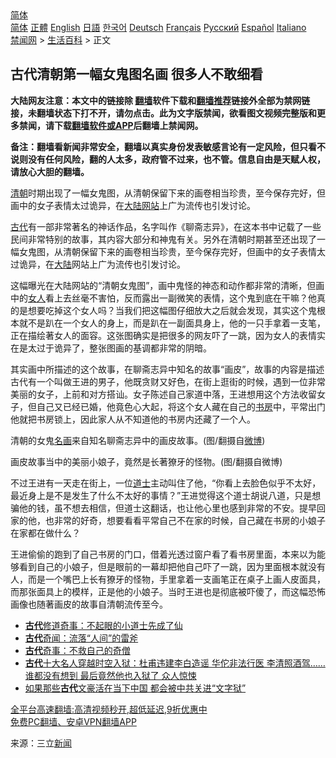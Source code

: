  <!-- 面包屑导航 --> <div class="breadcrumb"><!-- GTranslate: https://gtranslate.io/ -->  <div class="switcher notranslate">  <div class="selected">  <a href="#" onclick="return false;"> 简体</a>  </div>  <div class="option">  <a href="https://www.bannedbook.org" onclick="doGTranslate('zh-CN|zh-CN');jQuery('div.switcher div.selected a').html(jQuery(this).html());return false;" title="简体中文" class="nturl selected"> 简体</a>  <a href="https://www.bannedbook.org/zh-tw/" onclick="doGTranslate('zh-CN|zh-TW');jQuery('div.switcher div.selected a').html(jQuery(this).html());return false;" title="繁體中文" class="nturl"> 正體</a>  <a href="https://www.bannedbook.org/en/" onclick="doGTranslate('zh-CN|en');jQuery('div.switcher div.selected a').html(jQuery(this).html());return false;" title="English" class="nturl"> English</a>  <a href="https://www.bannedbook.org/ja/" onclick="doGTranslate('zh-CN|ja');jQuery('div.switcher div.selected a').html(jQuery(this).html());return false;" title="日本語" class="nturl"> 日語</a>  <a href="https://www.bannedbook.org/ko/" onclick="doGTranslate('zh-CN|ko');jQuery('div.switcher div.selected a').html(jQuery(this).html());return false;" title="한국어" class="nturl"> 한국어</a>  <a href="https://www.bannedbook.org/de/" onclick="doGTranslate('zh-CN|de');jQuery('div.switcher div.selected a').html(jQuery(this).html());return false;" title="Deutsch" class="nturl"> Deutsch</a>  <a href="https://www.bannedbook.org/fr/" onclick="doGTranslate('zh-CN|fr');jQuery('div.switcher div.selected a').html(jQuery(this).html());return false;" title="Français" class="nturl"> Français</a>  <a href="https://www.bannedbook.org/ru/" onclick="doGTranslate('zh-CN|ru');jQuery('div.switcher div.selected a').html(jQuery(this).html());return false;" title="Русский" class="nturl"> Русский</a>  <a href="https://www.bannedbook.org/es/" onclick="doGTranslate('zh-CN|es');jQuery('div.switcher div.selected a').html(jQuery(this).html());return false;" title="Español" class="nturl"> Español</a>  <a href="https://www.bannedbook.org/it/" onclick="doGTranslate('zh-CN|it');jQuery('div.switcher div.selected a').html(jQuery(this).html());return false;" title="Italiano" class="nturl"> Italiano</a>  </div>  </div>      <div class='breadcrumb-sub'><!-- Breadcrumb NavXT 6.3.0 --> <a href="https://www.bannedbook.org/" class="home">禁闻网</a> &gt; <a href="https://www.bannedbook.org/bnews/lifebaike/" class="category">生活百科</a> &gt; 正文</div></div><h2>古代清朝第一幅女鬼图名画 很多人不敢细看</h2> <p class="notice"><b>大陆网友注意：本文中的链接除 <a href="https://github.com/bannedbook/fanqiang" >翻墙</a>软件下载和<a href="https://github.com/killgcd/justmysocks/blob/master/README.md">翻墙推荐</a>链接外全部为禁网链接，未翻墙状态下打不开，请勿点击。此为文字版禁闻，欲看图文视频完整版和更多禁闻，请下载<a href="https://github.com/bannedbook/fanqiang">翻墙软件或APP</a>后翻墙上禁闻网。</p><p>备注：翻墙看新闻非常安全，翻墙以真实身份发表敏感言论有一定风险，但只看不说则没有任何风险，翻的人太多，政府管不过来，也不管。信息自由是天赋人权，请放心大胆的翻墙。</b></p>  <div class="entry"> <p id="summary"><a href="https://www.bannedbook.org/bnews/tag/%e6%b8%85%e6%9c%9d/" class="st_tag internal_tag" rel="tag" title="标签 清朝 下的日志">清朝</a>时期出现了一幅女鬼图，从清朝保留下来的画卷相当珍贵，至今保存完好，但画中的女子表情太过诡异，在<span class='wp_keywordlink_affiliate'><a href="https://www.bannedbook.org/" title="大陆" target="_blank">大陆</a></span><a href="https://www.bannedbook.org/bnews/tag/%e7%bd%91%e7%ab%99/" class="st_tag internal_tag" rel="tag" title="标签 网站 下的日志">网站</a>上广为流传也引发讨论。</p> <p><a href="https://www.bannedbook.org/bnews/tag/%e5%8f%a4%e4%bb%a3/" class="st_tag internal_tag" rel="tag" title="标签 古代 下的日志">古代</a>有一部非常著名的神话作品，名字叫作《聊斋志异》，在这本书中记载了一些民间非常特别的故事，其内容大部分和神鬼有关。另外在清朝时期甚至还出现了一幅女鬼图，从清朝保留下来的画卷相当珍贵，至今保存完好，但画中的女子表情太过诡异，在<a href="https://www.bannedbook.org/bnews/tag/%e5%a4%a7%e9%99%86/" class="st_tag internal_tag" rel="tag" title="标签 大陆 下的日志">大陆</a>网站上广为流传也引发讨论。</p>  <p>这幅曝光在大陆网站的“清朝女鬼图”，画中鬼怪的神态和动作都非常的清晰，但画中的<a href="https://www.bannedbook.org/bnews/tag/%e5%a5%b3%e4%ba%ba/" class="st_tag internal_tag" rel="tag" title="标签 女人 下的日志">女人</a>看上去丝毫不害怕，反而露出一副微笑的表情，这个鬼到底在干嘛？他真的是想要吃掉这个女人吗？当我们把这幅图仔细放大之后就会发现，其实这个鬼根本就不是趴在一个女人的身上，而是趴在一副面具身上，他的一只手拿着一支笔，正在描绘著女人的面容。这张图确实是把很多的网友吓了一跳，因为女人的表情实在是太过于诡异了，整张图画的基调都非常的阴暗。</p> <p>其实画中所描述的这个故事，在聊斋志异中知名的故事“画皮”，故事的内容是描述古代有一个叫做王进的男子，他既贪财又好色，在街上逛街的时候，遇到一位非常美丽的女子，上前和对方搭讪。女子陈述自己家道中落，王进想用这个方法收留女子，但自己又已经已婚，他竟色心大起，将这个女人藏在自己的<a href="https://www.bannedbook.org/bnews/tag/%E4%B9%A6%E6%88%BF/" class="st_tag internal_tag" rel="tag" title="标签 书房 下的日志">书房</a>中，平常出门他就把书房锁上，因此家人从不知道他的书房内还藏了一个人。</p>  <p>清朝的女鬼<a href="https://www.bannedbook.org/bnews/tag/%E5%90%8D%E7%94%BB/" class="st_tag internal_tag" rel="tag" title="标签 名画 下的日志">名画</a>来自知名聊斋志异中的画皮故事。(图/翻摄自<a href="https://www.bannedbook.org/bnews/tag/%e5%be%ae%e5%8d%9a/" class="st_tag internal_tag" rel="tag" title="标签 微博 下的日志">微博</a>)</p> <p>画皮故事当中的美丽小娘子，竟然是长著獠牙的怪物。(图/翻摄自微博)</p>  <p>不过王进有一天走在街上，一位<a href="https://www.bannedbook.org/bnews/tag/%E9%81%93%E5%A3%AB/" class="st_tag internal_tag" rel="tag" title="标签 道士 下的日志">道士</a>主动叫住了他，“你看上去脸色似乎不太好，最近身上是不是发生了什么不太好的事情？”王进觉得这个道士胡说八道，只是想骗他的钱，虽不想去相信，但道士这翻话，也让他心里也感到非常的不安。提早回家的他，也非常的好奇，想要看看平常自己不在家的时候，自己藏在书房的小娘子在家都在做什么？</p> <p>王进偷偷的跑到了自己书房的门口，借着光透过窗户看了看书房里面，本来以为能够看到自己的小娘子，但是眼前的一幕却把他自己吓了一跳，因为里面根本就没有人，而是一个嘴巴上长有獠牙的怪物，手里拿着一支画笔正在桌子上画人皮面具，而那张面具上的模样，正是他的小娘子。当时王进也是彻底被吓傻了，而这幅恐怖画像也随著画皮的故事自清朝流传至今。</p>  <ul class='op-related-articles' title='相关阅读'> <li><a href='https://www.bannedbook.org/bnews/tculture/20210823/1611594.html' target='_blank'><b>古代</b>修道奇事：不起眼的小道士先成了仙</a></li> <li><a href='https://www.bannedbook.org/bnews/tculture/20210820/1609768.html' target='_blank'><b>古代</b>奇闻：流落“人间”的雷斧</a></li> <li><a href='https://www.bannedbook.org/bnews/tculture/20210819/1609160.html' target='_blank'><b>古代</b>奇事：不救自己的奇僧</a></li> <li><a href='https://www.bannedbook.org/bnews/comments/20210819/1608779.html' target='_blank'><b>古代</b>十大名人穿越时空入狱：杜甫违建李白造谣 华佗非法行医 李清照酒驾…… 谁都没有想到 最后竟然他也入狱了 众人惊悚</a></li> <li><a href='https://www.bannedbook.org/bnews/cnnews/20210818/1608488.html' target='_blank'>如果那些<b>古代</b>文豪活在当下中国 都会被中共关进“文字狱”</a></li> </ul> <p class="texttj"> <a href="https://github.com/bannedbook/fanqiang/wiki/V2ray%E6%9C%BA%E5%9C%BA" target="_blank">全平台高速翻墙:高清视频秒开,超低延迟,9折优惠中</a><br/> <a href="https://github.com/bannedbook/fanqiang/wiki/%E7%A6%81%E9%97%BB%E7%BD%91%E5%AE%89%E5%8D%93%E7%BF%BB%E5%A2%99%E6%96%B0%E9%97%BBAPP" target="_blank">免费PC翻墙、安卓VPN翻墙APP</a></p><p> 来源：三立<span class='wp_keywordlink_affiliate'><a href="https://www.bannedbook.org/" title="新闻">新闻</a></span> </p><a name='sharetosocial'></a>  <div style="margin-bottom:5px;padding-bottom:5px;clear:both"> <div id="archive-pix-1" class="banner-ads"> <!-- AuctionX Display platform tag START --> <div id="26318x728x90x621x_ADSLOT2" clicktrack="%%CLICK_URL_ESC%%"></div> <!-- AuctionX Display platform tag END --> </div> <div id="archive-pix-2" class="banner-ads"> <!-- AuctionX Display platform tag START --> <div id="26315x300x250x621x_ADSLOT2" clicktrack="%%CLICK_URL_ESC%%"></div> <!-- AuctionX Display platform tag END --> </div> </div>  <div id="archive-pix-1" class="banner-ads"> <!-- AuctionX Display platform tag START --> <div id="26318x728x90x621x_ADSLOT3" clicktrack="%%CLICK_URL_ESC%%"></div> <!-- AuctionX Display platform tag END --> </div> </div><!--END ENTRY--> 
